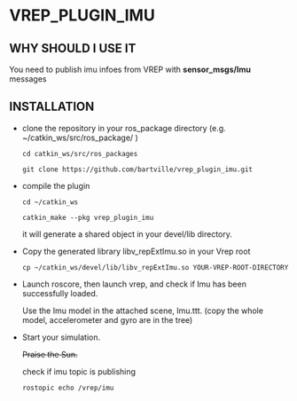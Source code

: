 # VREP_PLUGIN_IMU
## WHY SHOULD I USE IT
You need to publish imu infoes from VREP with **sensor_msgs/Imu** messages
## INSTALLATION
* clone the repository in your ros_package directory (e.g. ~/catkin_ws/src/ros_package/ )

  `cd catkin_ws/src/ros_packages`

  `git clone https://github.com/bartville/vrep_plugin_imu.git`

* compile the plugin

  `cd ~/catkin_ws`

  `catkin_make --pkg vrep_plugin_imu`

  it will generate a shared object in your devel/lib directory.

* Copy the generated library libv_repExtImu.so in your Vrep root

  `cp ~/catkin_ws/devel/lib/libv_repExtImu.so YOUR-VREP-ROOT-DIRECTORY`

* Launch roscore, then launch vrep, and check if Imu has been successfully loaded.

  Use the Imu model in the attached scene, Imu.ttt. (copy the whole model, accelerometer and gyro are in the tree)

* Start your simulation.

  ~~Praise the Sun.~~

  check if imu topic is publishing

  `rostopic echo /vrep/imu`

